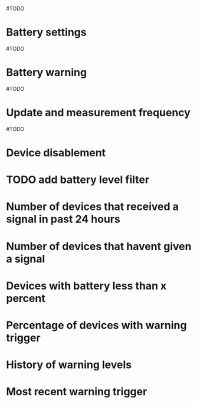 #TODO
# Battery settings
#TODO
# Battery warning
#TODO
# Update and measurement frequency
#TODO
# Device disablement

# TODO add battery level filter
# Number of devices that received a signal in past 24 hours
# Number of devices that havent given a signal 
# Devices with battery less than x percent
# Percentage of devices with warning trigger

# History of warning levels
# Most recent warning trigger